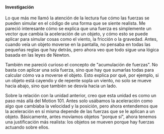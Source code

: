 #### Investigación

Lo que más me llamó la atención de la lectura fue cómo las fuerzas se pueden simular en el código de una forma que se siente realista. Me pareció interesante cómo se explica que una fuerza es simplemente un vector que cambia la aceleración de un objeto, y cómo esto se puede aplicar para simular cosas como el viento, la fricción o la gravedad. Antes, cuando veía un objeto moverse en la pantalla, no pensaba en todas las pequeñas reglas que hay detrás, pero ahora veo que todo sigue una lógica basada en las leyes de Newton.

También me pareció curioso el concepto de "acumulación de fuerzas". No basta con aplicar una sola fuerza, sino que hay que sumarlas todas para calcular cómo va a moverse el objeto. Esto explica por qué, por ejemplo, si un objeto está cayendo y de repente sopla un viento, no solo se mueve hacia abajo, sino que también se desvía hacia un lado.

Sobre la relación con la unidad anterior, creo que esta unidad es como un paso más allá del Motion 101. Antes solo usábamos la aceleración como algo que cambiaba la velocidad y la posición, pero ahora entendemos que la aceleración en sí misma depende de las fuerzas que se le aplican a un objeto. Básicamente, antes movíamos objetos "porque sí", ahora tenemos una justificación más realista: los objetos se mueven porque hay fuerzas actuando sobre ellos.
